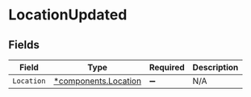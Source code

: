 # LocationUpdated


## Fields

| Field                                                       | Type                                                        | Required                                                    | Description                                                 |
| ----------------------------------------------------------- | ----------------------------------------------------------- | ----------------------------------------------------------- | ----------------------------------------------------------- |
| `Location`                                                  | [*components.Location](../../models/components/location.md) | :heavy_minus_sign:                                          | N/A                                                         |